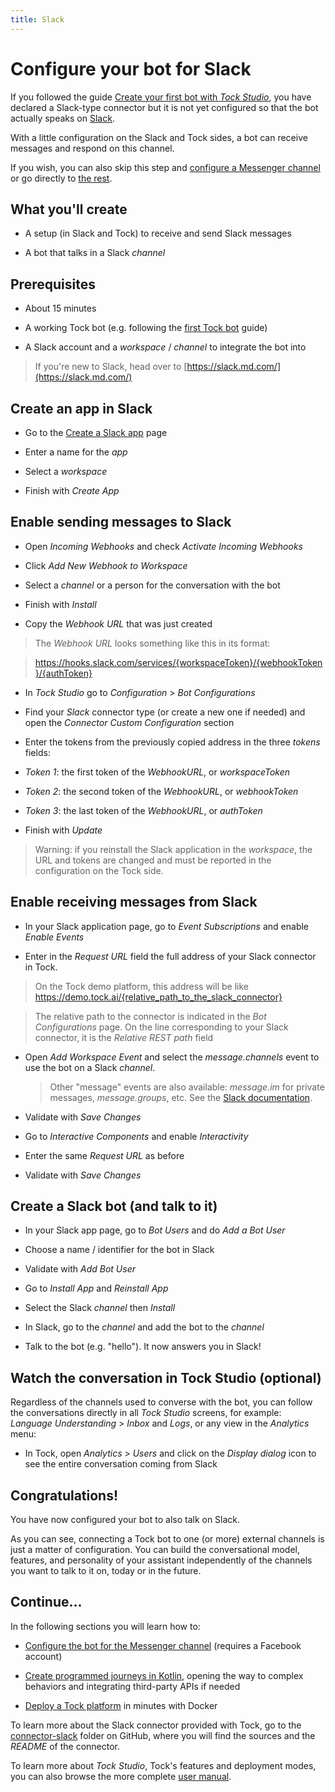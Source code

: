 ```yaml
---
title: Slack
---
```

# Configure your bot for Slack

If you followed the guide [Create your first bot with _Tock Studio_](../guides/studio.md.md), you have declared a Slack-type connector
but it is not yet configured so that the bot actually speaks on [Slack](https://slack.md.com/).

With a little configuration on the Slack and Tock sides, a bot can receive messages and respond on this channel.

If you wish, you can also skip this step and [configure a Messenger channel](messenger.md)
or go directly to [the rest](api.md).

## What you'll create

* A setup (in Slack and Tock) to receive and send Slack messages

* A bot that talks in a Slack _channel_

## Prerequisites

* About 15 minutes

* A working Tock bot (e.g. following the [first Tock bot](../guides/studio.md.md) guide)

* A Slack account and a _workspace_ / _channel_ to integrate the bot into

> If you're new to Slack, head over to [https://slack.md.com/](https://slack.md.com/)

## Create an app in Slack

* Go to the [Create a Slack app](https://api.slack.com/apps/new) page

* Enter a name for the _app_

* Select a _workspace_

* Finish with _Create App_

## Enable sending messages to Slack

* Open _Incoming Webhooks_ and check _Activate Incoming Webhooks_

* Click _Add New Webhook to Workspace_

* Select a _channel_ or a person for the conversation with the bot

* Finish with _Install_

* Copy the _Webhook URL_ that was just created

> The _Webhook URL_ looks something like this in its format:

> https://hooks.slack.com/services/{workspaceToken}/{webhookToken}/{authToken}

* In _Tock Studio_ go to _Configuration_ > _Bot Configurations_

* Find your _Slack_ connector type (or create a new one if needed) and open the _Connector Custom Configuration_ section

* Enter the tokens from the previously copied address in the three _tokens_ fields:

* _Token 1_: the first token of the _WebhookURL_, or _workspaceToken_

* _Token 2_: the second token of the _WebhookURL_, or _webhookToken_

* _Token 3_: the last token of the _WebhookURL_, or _authToken_

* Finish with _Update_

> Warning: if you reinstall the Slack application in the _workspace_, the URL and tokens are changed
> and must be reported in the configuration on the Tock side.

## Enable receiving messages from Slack

* In your Slack application page, go to _Event Subscriptions_ and enable _Enable Events_

* Enter in the _Request URL_ field the full address of your Slack connector in Tock.

> On the Tock demo platform, this address will be like
>https://demo.tock.ai/{relative_path_to_the_slack_connector}

> The relative path to the connector is indicated in the _Bot Configurations_ page. On the line corresponding to your
>Slack connector, it is the _Relative REST path_ field

* Open _Add Workspace Event_ and select the _message.channels_ event to
use the bot on a Slack _channel_.
  > Other "message" events are also available: _message.im_ for private messages,
_message.groups_, etc. See the [Slack documentation](https://api.slack.com/events).

* Validate with _Save Changes_

* Go to _Interactive Components_ and enable _Interactivity_

* Enter the same _Request URL_ as before

* Validate with _Save Changes_

## Create a Slack bot (and talk to it)

* In your Slack app page, go to _Bot Users_ and do _Add a Bot User_

* Choose a name / identifier for the bot in Slack

* Validate with _Add Bot User_

* Go to _Install App_ and _Reinstall App_

* Select the Slack _channel_ then _Install_

* In Slack, go to the _channel_ and add the bot to the _channel_

* Talk to the bot (e.g. "hello"). It now answers you in Slack!

## Watch the conversation in Tock Studio (optional)

Regardless of the channels used to converse with the bot, you can follow the conversations directly in
all _Tock Studio_ screens, for example: _Language Understanding_ > _Inbox_ and _Logs_,
or any view in the _Analytics_ menu:

* In Tock, open _Analytics_ > _Users_ and click on the _Display dialog_ icon to see the entire
conversation coming from Slack

## Congratulations!

You have now configured your bot to also talk on Slack.

As you can see, connecting a Tock bot to one (or more) external channels is just a matter of configuration.
You can build the conversational model, features, and personality of your assistant
independently of the channels you want to talk to it on, today or in the future.

## Continue...

In the following sections you will learn how to:

* [Configure the bot for the Messenger channel](../guides/messenger.md.md) (requires a Facebook account)

* [Create programmed journeys in Kotlin](../guides/api.md.md), opening the way to complex behaviors and
integrating third-party APIs if needed

* [Deploy a Tock platform](../guides/platform.md.md) in minutes with Docker

To learn more about the Slack connector provided with Tock, go to the
[connector-slack](https://github.com/theopenconversationkit/tock/tree/master/bot/connector-slack) folder on GitHub,
where you will find the sources and the _README_ of the connector.

To learn more about _Tock Studio_, Tock's features and deployment modes, you can also
browse the more complete [user manual](../../toc).